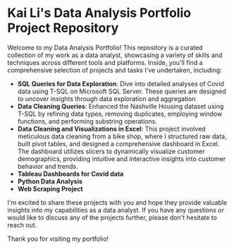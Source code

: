 # Kai Li's Data Analysis Portfolio Project Repository

Welcome to my Data Analysis Portfolio! This repository is a curated collection of my work as a data analyst, showcasing a variety of skills and techniques across different tools and platforms. Inside, you'll find a comprehensive selection of projects and tasks I've undertaken, including:

* **SQL Queries for Data Exploration**: Dive into detailed analyses of Covid data using T-SQL on Microsoft SQL Server. These queries are designed to uncover insights through data exploration and aggregation
* **Data Cleaning Queries**: Enhanced the Nashville Housing dataset using T-SQL by refining data types, removing duplicates, employing window functions, and performing substring operations. 
* **Data Cleaning and Visualizations in Excel**:  This project involved meticulous data cleaning from a bike shop, where I structured raw data, built pivot tables, and designed a comprehensive dashboard in Excel. The dashboard utilizes slicers to dynamically visualize customer demographics, providing intuitive and interactive insights into customer behavior and trends.
* **Tableau Dashboards for Covid data**
* **Python Data Analysis**
* **Web Scraping Project**

I'm excited to share these projects with you and hope they provide valuable insights into my capabilities as a data analyst. If you have any questions or would like to discuss any of the projects further, please don't hesitate to reach out.

Thank you for visiting my portfolio!

